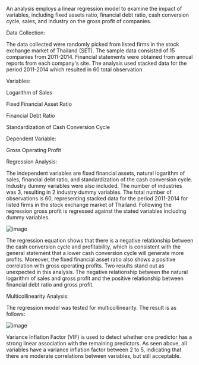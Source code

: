 An analysis employs a linear regression model to examine the impact of variables, including fixed assets ratio, financial debt ratio, cash conversion cycle, sales, and industry on the gross profit of companies.

Data Collection:

The data collected were randomly picked from listed firms in the stock exchange market of Thailand (SET). The sample data consisted of 15 companies from 2011-2014. Financial statements were obtained from annual reports from each company's site. The analysis used stacked data for the period 2011-2014 which resulted in 60 total observation


Variables:

Logarithm of Sales

Fixed Financial Asset Ratio

Financial Debt Ratio

Standardization of Cash Conversion Cycle

Dependent Variable:

Gross Operating Profit


Regression Analysis:

The independent variables are fixed financial assets, natural logarithm of sales, financial debt ratio, and standardization of the cash conversion cycle. Industry dummy variables were also included. The number of industries was 3, resulting in 2 industry dummy variables. The total number of observations is 60, representing stacked data for the period 2011-2014 for listed firms in the stock exchange market of Thailand. Following the regression gross profit is regressed against the stated variables including dummy variables. 

![image](https://github.com/SupanutSbrc/Industry_Profits_Regression/assets/147172225/b12e02d1-d087-4408-8faa-ab8aeac2320c)



The regression equation shows that there is a negative relationship between the cash conversion cycle and profitability, which is consistent with the general statement that a lower cash conversion cycle will generate more profits. Moreover, the fixed financial asset ratio also shows a positive correlation with gross operating profits. Two results stand out as unexpected in this analysis. The negative relationship between the natural logarithm of sales and gross profit and the positive relationship between financial debt ratio and gross profit.


Multicollinearity Analysis:

The regression model was tested for multicollinearity. The result is as follows:

![image](https://github.com/SupanutSbrc/Industry_Profits_Regression/assets/147172225/e07cb083-33f8-4f1f-acec-ddcf75db8141)


Variance Inflation Factor (VIF) is used to detect whether one predictor has a strong linear association with the remaining predictors. As seen above, all variables have a variance inflation factor between 2 to 5, indicating that there are moderate correlations between variables, but still acceptable. 
